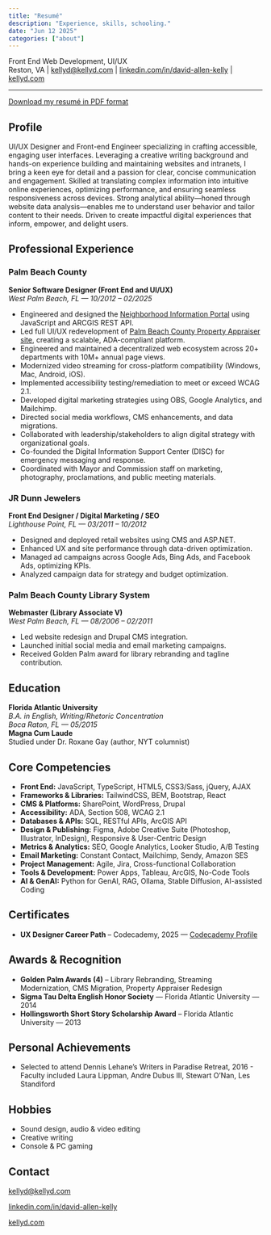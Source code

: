```yaml
---
title: "Resumé"
description: "Experience, skills, schooling."
date: "Jun 12 2025"
categories: ["about"]
---
```


Front End Web Development, UI/UX  
Reston, VA | kellyd@kellyd.com | [linkedin.com/in/david-allen-kelly](http://linkedin.com/in/david-allen-kelly) | [kellyd.com](https://kellyd.com)

---

[Download my resumé in PDF format](/kellyd-resume.pdf)

## Profile

UI/UX Designer and Front-end Engineer specializing in crafting accessible, engaging user interfaces. Leveraging a creative writing background and hands-on experience building and maintaining websites and intranets, I bring a keen eye for detail and a passion for clear, concise communication and engagement. Skilled at translating complex information into intuitive online experiences, optimizing performance, and ensuring seamless responsiveness across devices. Strong analytical ability—honed through website data analysis—enables me to understand user behavior and tailor content to their needs. Driven to create impactful digital experiences that inform, empower, and delight users.

## Professional Experience

### **Palm Beach County**

**Senior Software Designer (Front End and UI/UX)**  
_West Palm Beach, FL — 10/2012 – 02/2025_

- Engineered and designed the [Neighborhood Information Portal](https://pbc.gov/neighborhood) using JavaScript and ARCGIS REST API.
- Led full UI/UX redevelopment of [Palm Beach County Property Appraiser site](https://pbcpao.gov), creating a scalable, ADA-compliant platform.
- Engineered and maintained a decentralized web ecosystem across 20+ departments with 10M+ annual page views.
- Modernized video streaming for cross-platform compatibility (Windows, Mac, Android, iOS).
- Implemented accessibility testing/remediation to meet or exceed WCAG 2.1.
- Developed digital marketing strategies using OBS, Google Analytics, and Mailchimp.
- Directed social media workflows, CMS enhancements, and data migrations.
- Collaborated with leadership/stakeholders to align digital strategy with organizational goals.
- Co-founded the Digital Information Support Center (DISC) for emergency messaging and response.
- Coordinated with Mayor and Commission staff on marketing, photography, proclamations, and public meeting materials.

### **JR Dunn Jewelers**

**Front End Designer / Digital Marketing / SEO**  
_Lighthouse Point, FL — 03/2011 – 10/2012_

- Designed and deployed retail websites using CMS and ASP.NET.
- Enhanced UX and site performance through data-driven optimization.
- Managed ad campaigns across Google Ads, Bing Ads, and Facebook Ads, optimizing KPIs.
- Analyzed campaign data for strategy and budget optimization.

### **Palm Beach County Library System**

**Webmaster (Library Associate V)**  
_West Palm Beach, FL — 08/2006 – 02/2011_

- Led website redesign and Drupal CMS integration.
- Launched initial social media and email marketing campaigns.
- Received Golden Palm award for library rebranding and tagline contribution.

## Education

**Florida Atlantic University**  
_B.A. in English, Writing/Rhetoric Concentration_  
_Boca Raton, FL — 05/2015_  
**Magna Cum Laude**  
Studied under Dr. Roxane Gay (author, NYT columnist)

## Core Competencies

- **Front End:** JavaScript, TypeScript, HTML5, CSS3/Sass, jQuery, AJAX
- **Frameworks & Libraries:** TailwindCSS, BEM, Bootstrap, React
- **CMS & Platforms:** SharePoint, WordPress, Drupal
- **Accessibility:** ADA, Section 508, WCAG 2.1
- **Databases & APIs:** SQL, RESTful APIs, ArcGIS API
- **Design & Publishing:** Figma, Adobe Creative Suite (Photoshop, Illustrator, InDesign), Responsive & User-Centric Design
- **Metrics & Analytics:** SEO, Google Analytics, Looker Studio, A/B Testing
- **Email Marketing:** Constant Contact, Mailchimp, Sendy, Amazon SES
- **Project Management:** Agile, Jira, Cross-functional Collaboration
- **Tools & Development:** Power Apps, Tableau, ArcGIS, No-Code Tools
- **AI & GenAI:** Python for GenAI, RAG, Ollama, Stable Diffusion, AI-assisted Coding

## Certificates

- **UX Designer Career Path** – Codecademy, 2025 — [Codecademy Profile](https://www.codecademy.com/profiles/kellydallen)

## Awards & Recognition

- **Golden Palm Awards (4)** – Library Rebranding, Streaming Modernization, CMS Migration, Property Appraiser Redesign
- **Sigma Tau Delta English Honor Society** — Florida Atlantic University — 2014
- **Hollingsworth Short Story Scholarship Award** – Florida Atlantic University — 2013

## Personal Achievements

- Selected to attend Dennis Lehane’s Writers in Paradise Retreat, 2016 - Faculty included Laura Lippman, Andre Dubus III, Stewart O’Nan, Les Standiford

## Hobbies

- Sound design, audio & video editing
- Creative writing
- Console & PC gaming

## Contact

kellyd@kellyd.com

[linkedin.com/in/david-allen-kelly](http://linkedin.com/in/david-allen-kelly)

[kellyd.com](https://kellyd.com)
